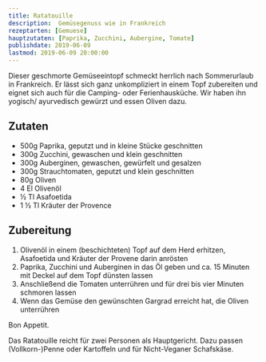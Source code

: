 ```yaml
---
title: Ratatouille
description:  Gemüsegenuss wie in Frankreich
rezeptarten: [Gemuese]
hauptzutaten: [Paprika, Zucchini, Aubergine, Tomate]
publishdate: 2019-06-09
lastmod: 2019-06-09 20:00:00
---
```


Dieser geschmorte Gemüseeintopf schmeckt herrlich nach Sommerurlaub in Frankreich. Er lässt sich ganz unkompliziert in einem Topf zubereiten und eignet sich auch für die Camping- oder Ferienhausküche. Wir haben ihn yogisch/ ayurvedisch gewürzt und essen Oliven dazu.


## Zutaten

- 500g Paprika, geputzt und in kleine Stücke geschnitten
- 300g Zucchini, gewaschen und klein geschnitten
- 300g Auberginen, gewaschen, gewürfelt und gesalzen
- 300g Strauchtomaten, geputzt und klein geschnitten
- 80g Oliven
- 4 El Olivenöl
- ½ Tl Asafoetida
- 1 ½ Tl Kräuter der Provence


## Zubereitung

1. Olivenöl in einem (beschichteten) Topf auf dem Herd erhitzen, Asafoetida und Kräuter der Provene darin anrösten
2. Paprika, Zucchini und Auberginen in das Öl geben und ca. 15 Minuten mit Deckel auf dem Topf dünsten lassen
3. Anschließend die Tomaten unterrühren und für drei bis vier Minuten schmoren lassen
4. Wenn das Gemüse den gewünschten Gargrad erreicht hat, die Oliven unterrühren


Bon Appetit.

Das Ratatouille reicht für zwei Personen als Hauptgericht. Dazu passen (Vollkorn-)Penne oder Kartoffeln und für Nicht-Veganer Schafskäse.
